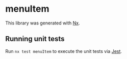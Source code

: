 # menuItem

This library was generated with [Nx](https://nx.dev).

## Running unit tests

Run `nx test menuItem` to execute the unit tests via [Jest](https://jestjs.io).
